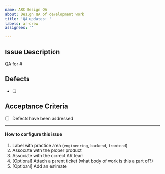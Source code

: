 ```yaml
---
name: ARC Design QA
about: Design QA of development work
title: 'QA updates: '
labels: ar-crew
assignees: ''

---
```


## Issue Description
QA for #

## Defects
- [ ] 

## Acceptance Criteria
- [ ] Defects have been addressed

---
#### How to configure this issue
1. Label with practice area (`engineering`, `backend`, `frontend`)
2. Associate with the proper product
3. Associate with the correct AR team
4. [Optional] Attach a parent ticket (what body of work is this a part of?)
5. [Optioanl] Add an estimate
